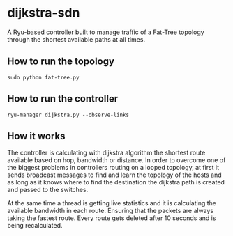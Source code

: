 # dijkstra-sdn
A Ryu-based controller built to manage traffic of a Fat-Tree topology through the shortest available paths at all times.

## How to run the topology
`sudo python fat-tree.py`

## How to run the controller
`ryu-manager dijkstra.py --observe-links`

## How it works
The controller is calculating with dijkstra algorithm the shortest route available based on hop, bandwidth or distance. In order to overcome one of the biggest problems in controllers routing on a looped topology, at first it sends broadcast messages to find and learn the topology of the hosts and as long as it knows where to find the destination the dijkstra path is created and passed to the switches. 

At the same time a thread is getting live statistics and it is calculating the available bandwidth in each route. Ensuring that the packets are always taking the fastest route. Every route gets deleted after 10 seconds and is being recalculated.